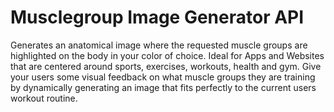 # Musclegroup Image Generator API

Generates an anatomical image where the requested muscle groups are highlighted on the body in your color of choice. Ideal for Apps and Websites that are centered around sports, exercises, workouts, health and gym. Give your users some visual feedback on what muscle groups they are training by dynamically generating an image that fits perfectly to the current users workout routine.
